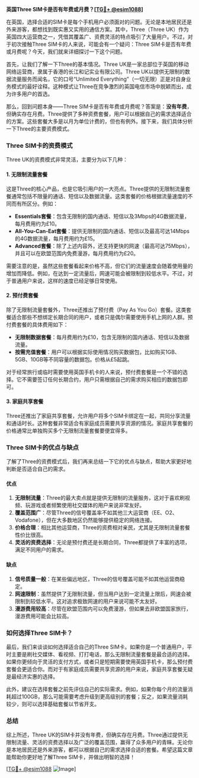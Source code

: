 **英国Three SIM卡是否有年费或月费？[[TG💪+ @esim1088](https://t.me/s/esim1088)]**

在英国，选择合适的SIM卡是每个手机用户必须面对的问题。无论是本地居民还是外来游客，都想找到既实惠又实用的通信方案。其中，Three（Three UK）作为英国四大运营商之一，凭借其覆盖广、资费灵活的特点吸引了大量用户。不过，对于初次接触Three SIM卡的人来说，可能会有一个疑问：Three SIM卡是否有年费或月费呢？今天，我们就来详细探讨一下这个问题。

首先，让我们了解一下Three的基本情况。Three UK是一家总部位于英国的移动网络运营商，隶属于香港的长江和记实业有限公司。Three UK以提供无限制的数据流量服务而闻名，它的口号“Unlimited Everything”（一切无限）正是对自身业务模式的最好诠释。这种模式让Three在竞争激烈的英国电信市场中脱颖而出，成为许多用户的首选。

那么，回到问题本身——Three SIM卡是否有年费或月费呢？答案是：**没有年费**，但确实存在月费。Three提供了多种资费套餐，用户可以根据自己的需求选择适合的方案。这些套餐大多是以月为单位计费的，但也有例外。接下来，我们具体分析一下Three的主要资费模式。

### Three SIM卡的资费模式

Three UK的资费模式非常灵活，主要分为以下几种：

#### 1. 无限制流量套餐
这是Three的核心产品，也是它吸引用户的一大亮点。Three提供的无限制流量套餐通常包括不限量的通话、短信以及数据流量。这类套餐的价格根据流量速度的不同而有所区分。例如：
- **Essentials套餐**：包含无限制的国内通话、短信以及3Mbps的4G数据流量，每月费用约为£10。
- **All-You-Can-Eat套餐**：提供无限制的国内通话、短信以及最高可达14Mbps的4G数据流量，每月费用约为£15。
- **Advanced套餐**：除了上述内容外，还支持更快的网速（最高可达75Mbps），并且可以在欧盟范围内免费漫游，每月费用约为£20。

需要注意的是，虽然这些套餐看起来价格不高，但它们的流量速度会随着使用量的增加而降低。例如，在达到一定流量后，网速可能会被限制到较低水平。不过，对于普通用户来说，这样的速度已经足够日常使用。

#### 2. 预付费套餐
除了无限制流量套餐外，Three还推出了预付费（Pay As You Go）套餐。这类套餐适合那些不想绑定长期合同的用户，或者只是偶尔需要使用手机上网的人群。预付费套餐的具体费用如下：
- **无限制数据套餐**：每月费用约为£10，包含无限制的国内通话、短信以及数据流量。
- **按需充值套餐**：用户可以根据实际使用情况购买数据包，比如购买1GB、5GB、10GB等不同容量的数据包。价格从£5起跳。

对于经常旅行或临时需要使用英国手机卡的人来说，预付费套餐是一个不错的选择。它不需要签订任何长期合约，用户只需根据自己的需求购买相应的数据包即可。

#### 3. 家庭共享套餐
Three还推出了家庭共享套餐，允许用户将多个SIM卡绑定在一起，共同分享流量和通话时长。这种套餐非常适合有家庭成员需要共享资源的情况。家庭共享套餐的价格通常比单独购买多个无限制流量套餐要便宜得多。

### Three SIM卡的优点与缺点

了解了Three的资费模式后，我们再来总结一下它的优点与缺点，帮助大家更好地判断是否适合自己的需求。

#### 优点
1. **无限制流量**：Three的最大卖点就是提供无限制的流量服务，这对于喜欢刷视频、玩游戏或者频繁使用社交媒体的用户来说非常友好。
2. **覆盖范围广**：尽管Three的信号覆盖率不如其他三大运营商（EE、O2、Vodafone），但在大多数地区仍然能够提供稳定的网络连接。
3. **价格合理**：相比其他运营商，Three的资费相对亲民，尤其是无限制流量套餐性价比很高。
4. **灵活的资费选择**：无论是预付费还是长期合同，Three都提供了丰富的选项，满足不同用户的需求。

#### 缺点
1. **信号质量一般**：在某些偏远地区，Three的信号覆盖可能不如其他运营商稳定。
2. **网速限制**：虽然提供了无限制流量，但当用户达到一定流量上限后，网速会被限制到较低水平。这对追求极致网速的用户来说可能不太友好。
3. **漫游费用较高**：尽管在欧盟范围内可以免费漫游，但如果去非欧盟国家旅行，漫游费用可能会比较高。

### 如何选择Three SIM卡？

最后，我们来谈谈如何选择适合自己的Three SIM卡。如果你是一个普通用户，平时主要是刷社交媒体、看视频、打打电话，那么无限制流量套餐是最合适的选择。如果你更倾向于灵活的支付方式，或者只是短期需要使用英国手机卡，那么预付费套餐会更适合你。而对于有家庭成员需要共享资源的用户来说，家庭共享套餐无疑是最经济实惠的选择。

此外，建议在选择套餐之前先评估自己的实际需求。例如，如果你每个月的流量消耗超过100GB，那么可能需要考虑升级到更高级别的套餐；反之，如果流量消耗较少，则可以选择基础套餐以节省开支。

### 总结

综上所述，Three UK的SIM卡并没有年费，但确实存在月费。Three通过提供无限制流量、灵活的资费选择以及广泛的覆盖范围，赢得了众多用户的青睐。无论你是本地居民还是外来游客，都可以根据自己的需求选择合适的套餐。希望这篇文章能帮助你更好地了解Three SIM卡，并做出明智的选择！

[[TG💪+ @esim1088](https://t.me/s/esim1088) ![Image](https://i.postimg.cc/4NQfJmqS/Snipaste-2025-05-13-00-14-12.png)]